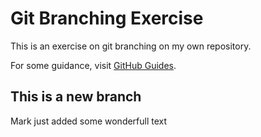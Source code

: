 # Git Branching Exercise

This is an exercise on git branching on my own repository.

For some guidance, visit [GitHub Guides](https://guides.github.com/).

## This is a new branch
Mark just added some wonderfull text 
